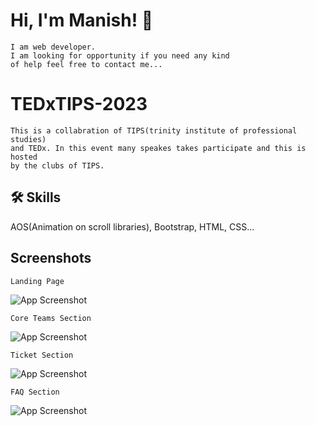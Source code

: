 # Hi, I'm Manish! 👋
    I am web developer.
    I am looking for opportunity if you need any kind
    of help feel free to contact me...
# TEDxTIPS-2023
    This is a collabration of TIPS(trinity institute of professional studies)
    and TEDx. In this event many speakes takes participate and this is hosted
    by the clubs of TIPS. 
## 🛠 Skills
AOS(Animation on scroll libraries), Bootstrap, HTML, CSS...


## Screenshots
    Landing Page
![App Screenshot](https://github.com/Decodeme007/TEDxTIPS-2023.github.io/blob/main/images/Landing%20Page.png)

    Core Teams Section
![App Screenshot](https://github.com/Decodeme007/TEDxTIPS-2023.github.io/blob/main/images/Core%20Team.png)

    Ticket Section
![App Screenshot](https://github.com/Decodeme007/TEDxTIPS-2023.github.io/blob/main/images/Ticket.png)

    FAQ Section
![App Screenshot](https://github.com/Decodeme007/TEDxTIPS-2023.github.io/blob/main/images/FAQ%20section.png)
